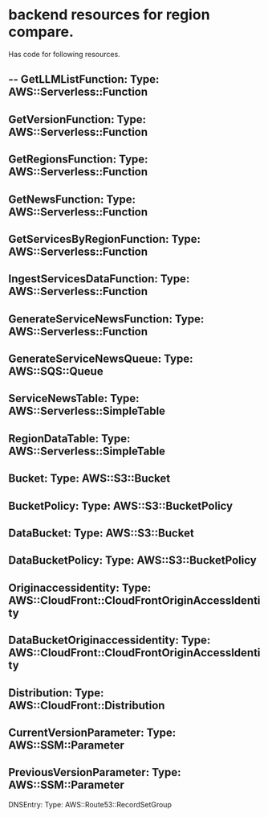 # backend resources for region compare.

Has code for following resources. 

--
  GetLLMListFunction:
    Type: AWS::Serverless::Function
--
  GetVersionFunction:
    Type: AWS::Serverless::Function
--
  GetRegionsFunction:
    Type: AWS::Serverless::Function
--
  GetNewsFunction:
    Type: AWS::Serverless::Function
--
  GetServicesByRegionFunction:
    Type: AWS::Serverless::Function
--
  IngestServicesDataFunction:
    Type: AWS::Serverless::Function
--
  GenerateServiceNewsFunction:
    Type: AWS::Serverless::Function
--
  GenerateServiceNewsQueue:
    Type: AWS::SQS::Queue
--
  ServiceNewsTable:
    Type: AWS::Serverless::SimpleTable
--
  RegionDataTable:
    Type: AWS::Serverless::SimpleTable
--
  Bucket:
    Type: AWS::S3::Bucket
--
  BucketPolicy:
    Type: AWS::S3::BucketPolicy
--
  DataBucket:
    Type: AWS::S3::Bucket
--
  DataBucketPolicy:
    Type: AWS::S3::BucketPolicy
--
  Originaccessidentity:
    Type: AWS::CloudFront::CloudFrontOriginAccessIdentity
--
  DataBucketOriginaccessidentity:
    Type: AWS::CloudFront::CloudFrontOriginAccessIdentity
--
  Distribution:
    Type: AWS::CloudFront::Distribution
--
  CurrentVersionParameter:
    Type: AWS::SSM::Parameter
--
  PreviousVersionParameter:
    Type: AWS::SSM::Parameter
--
  DNSEntry:
    Type: AWS::Route53::RecordSetGroup